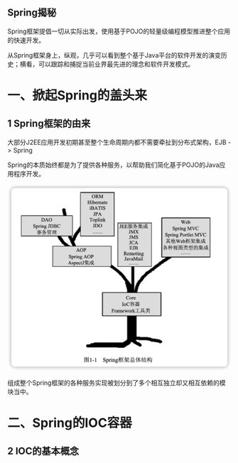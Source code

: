 Spring揭秘
---

Spring框架提倡一切从实际出发，使用基于POJO的轻量级编程模型推进整个应用的快速开发。

从Spring框架身上，纵观，几乎可以看到整个基于Java平台的软件开发的演变历史；横看，可以跟踪和捕捉当前业界最先进的理念和软件开发模式。

# 一、掀起Spring的盖头来

## 1 Spring框架的由来

大部分J2EE应用开发初期甚至整个生命周期内都不需要牵扯到分布式架构，EJB  -> Spring

Spring的本质始终都是为了提供各种服务，以帮助我们简化基于POJO的Java应用程序开发。

![](images/image-20220501183219720.png)

组成整个Spring框架的各种服务实现被划分到了多个相互独立却又相互依赖的模块当中。



# 二、Spring的IOC容器

## 2 IOC的基本概念

